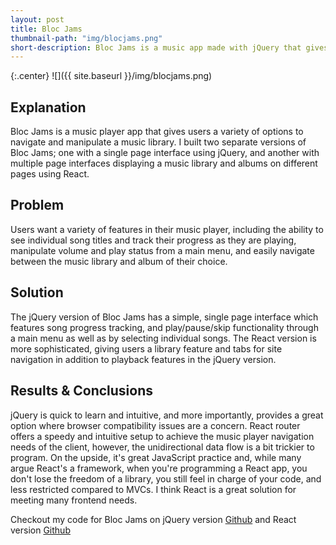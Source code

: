 ```yaml
---
layout: post
title: Bloc Jams
thumbnail-path: "img/blocjams.png"
short-description: Bloc Jams is a music app made with jQuery that gives users an intuitive and easy to navigate interface.
---
```


{:.center}
![]({{ site.baseurl }}/img/blocjams.png)

## Explanation
Bloc Jams is a music player app that gives users a variety of options to navigate and manipulate a music library. I built two separate versions of Bloc Jams; one with a single page interface using jQuery, and another with multiple page interfaces displaying a music library and albums on different pages using React.

## Problem
Users want a variety of features in their music player, including the ability to see individual song titles and track their progress as they are playing, manipulate volume and play status from a main menu, and easily navigate between the music library and album of their choice.

## Solution
The jQuery version of Bloc Jams has a simple, single page interface which features song progress tracking, and play/pause/skip functionality through a main menu as well as by selecting individual songs. The React version is more sophisticated, giving users a library feature and tabs for site navigation in addition to playback features in the jQuery version.

## Results & Conclusions
jQuery is quick to learn and intuitive, and more importantly, provides a great option where browser compatibility issues are a concern. React router offers a speedy and intuitive setup to achieve the music player navigation needs of the client, however, the unidirectional data flow is a bit trickier to program. On the upside, it's great JavaScript practice and, while many argue React's a framework, when you're programming a React app, you don't lose the freedom of a library, you still feel in charge of your code, and less restricted compared to MVCs. I think React is a great solution for meeting many frontend needs.

Checkout my code for Bloc Jams on jQuery version [Github](https://github.com/cheneyshreve/bloc-jams-jquery) and React version [Github](https://github.com/cheneyshreve/bloc-jams-react)

